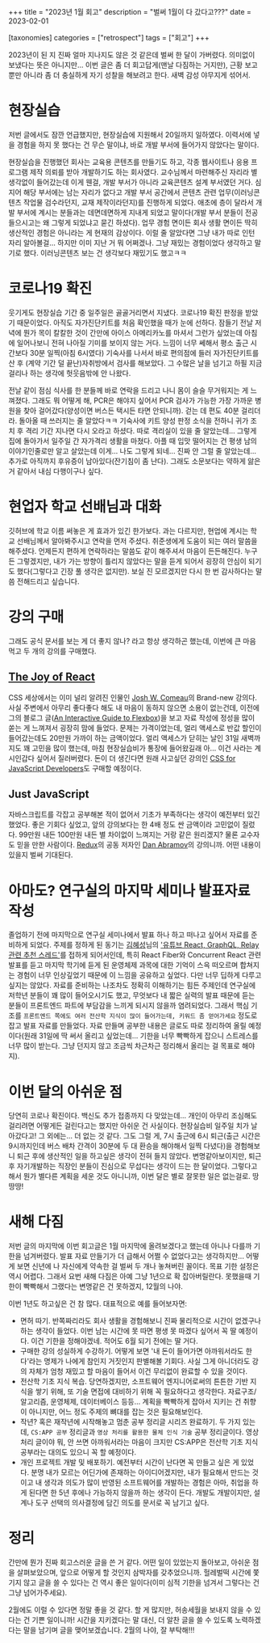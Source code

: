 +++
title = "2023년 1월 회고"
description = "벌써 1월이 다 갔다고???"
date = 2023-02-01

[taxonomies]
categories = ["retrospect"]
tags = ["회고"]
+++

2023년이 된 지 진짜 얼마 지나지도 않은 것 같은데 벌써 한 달이 가버렸다. 의미없이 보냈다는 뜻은 아니지만... 이번 글은 좀 더 회고답게(맨날 다짐하는 거지만), 근황 보고뿐만 아니라 좀 더 충실하게 자기 성찰을 해보려고 한다. 새벽 감성 야무지게 섞어서.
<!-- more -->

# 현장실습
저번 글에서도 잠깐 언급했지만, 현장실습에 지원해서 20일까지 일하였다. 이력서에 넣을 경험을 하지 못 했다는 건 무슨 말이냐, 바로 개발 부서에 들어가지 않았다는 말이다.

현장실습을 진행했던 회사는 교육용 콘텐츠를 만들기도 하고, 각종 웹사이트나 응용 프로그램 제작 의뢰를 받아 개발하기도 하는 회사였다. 교수님께서 마련해주신 자리라 별 생각없이 들어갔는데 이게 웬걸, 개발 부서가 아니라 교육콘텐츠 설계 부서였던 거다. 심지어 해당 부서에는 남는 자리가 없다고 개발 부서 공간에서 콘텐츠 관련 업무(이러닝콘텐츠 작업물 검수라던지, 교재 제작이라던지)를 진행하게 되었다. 애초에 층이 달라서 개발 부서에 계시는 분들과는 데면데면하게 지내게 되었고 말이다(개발 부서 분들이 전공 들으시고는 왜 그렇게 되었냐고 묻긴 하셨다). 업무 경험 면이든 회사 생활 면이든 딱히 생산적인 경험은 아니라는 게 현재의 감상이다. 이럴 줄 알았다면 그냥 내가 따로 인턴 자리 알아볼걸... 하지만 이미 지난 거 뭐 어쩌겠나. 그냥 재밌는 경험이었다 생각하고 말기로 했다. 이러닝콘텐츠 보는 건 생각보다 재밌기도 했고ㅋㅋ

# 코로나19 확진
웃기게도 현장실습 기간 중 일주일은 골골거리면서 지냈다. 코로나19 확진 판정을 받았기 때문이었다. 아직도 자가진단키트를 처음 확인했을 때가 눈에 선하다. 잠들기 전날 저녁에 뭔가 목이 칼칼한 것이 간만에 아이스 아메리카노를 마셔서 그런가 싶었는데 아침에 일어나보니 전혀 나아질 기미를 보이지 않는 거다. 느낌이 너무 쎄해서 평소 출근 시간보다 30분 일찍(아침 6시였다) 기숙사를 나서서 바로 편의점에 들러 자가진단키트를 산 후 (계약 기간 덜 끝난)자취방에서 검사를 해보았다. 그 수많은 날을 넘기고 하필 지금 걸리나 하는 생각에 헛웃음밖에 안 나왔다.

전날 같이 점심 식사를 한 분들께 바로 연락을 드리고 나니 몸이 슬슬 무거워지는 게 느껴졌다. 그래도 뭐 어떻게 해, PCR은 해야지 싶어서 PCR 검사가 가능한 가장 가까운 병원을 찾아 걸어갔다(양성이면 버스든 택시든 타면 안되니까). 걷는 데 편도 40분 걸리더라. 돌아올 때 쓰러지는 줄 알았다ㅋㅋ 기숙사에 키트 양성 판정 소식을 전하니 귀가 조치 후 격리 기간 지나면 다시 오라고 하셨다. 따로 격리실이 있을 줄 알았는데... 그렇게 집에 돌아가서 일주일 간 자가격리 생활을 마쳤다. 아플 때 입맛 떨어지는 건 평생 남의 이야기인줄로만 알고 살았는데 이게... 나도 그렇게 되네... 진짜 안 그럴 줄 알았는데... 추가로 아직까지 후유증이 남아있다(잔기침이 좀 난다). 그래도 소문보다는 약하게 앓은 거 같아서 내심 다행이구나 싶다.

# 현업자 학교 선배님과 대화
깃허브에 학교 이름 써놓은 게 효과가 있긴 한가보다. 과는 다르지만, 현업에 계시는 학교 선배님께서 알아봐주시고 연락을 먼저 주셨다. 취준생에게 도움이 되는 여러 말씀을 해주셨다. 언제든지 편하게 연락하라는 말씀도 같이 해주셔서 마음이 든든해진다. 누구든 그렇겠지만, 내가 가는 방향이 틀리지 않았다는 말을 듣게 되어서 굉장히 안심이 되기도 했다(그렇다고 긴장 풀 생각은 없지만). 보실 진 모르겠지만 다시 한 번 감사하다는 말씀 전해드리고 싶습니다.

# 강의 구매
그래도 공식 문서를 보는 게 더 좋지 않나? 라고 항상 생각하곤 했는데, 이번에 큰 마음 먹고 두 개의 강의를 구매했다.

## [The Joy of React](https://www.joyofreact.com/)
CSS 세상에서는 이미 널리 알려진 인물인 [Josh W. Comeau](https://twitter.com/JoshWComeau)의 Brand-new 강의다. 사실 주변에서 아무리 좋다좋다 해도 내 마음이 동하지 않으면 소용이 없는건데, 이전에 그의 블로그 글([An Interactive Guide to Flexbox](https://www.joshwcomeau.com/css/interactive-guide-to-flexbox/))을 보고 자료 작성에 정성을 많이 쏟는 게 느껴져서 굉장히 맘에 들었다. 문제는 가격이었는데, 얼리 액세스로 반값 할인이 들어갔는데도 20만원 가까이 하는 금액이었다. 얼리 액세스가 닫히는 날인 31일 새벽까지도 꽤 고민을 많이 했는데, 마침 현장실습비가 통장에 들어왔길래 아... 이건 사라는 계시인갑다 싶어서 질러버렸다. 돈이 더 생긴다면 원래 사고싶던 강의인 [CSS for JavaScript Developers](https://css-for-js.dev/)도 구매할 예정이다.

## Just JavaScript
자바스크립트를 각잡고 공부해본 적이 없어서 기초가 부족하다는 생각이 예전부터 있긴 했었다. 좋은 기회다 싶었고, 앞의 강의보다는 한 4배 정도 싼 금액이라 고민없이 질렀다. 99만원 내든 100만원 내든 별 차이없이 느껴지는 거랑 같은 원리겠지? 물론 교수자도 믿을 만한 사람이다. [Redux](https://redux.js.org/)의 공동 저자인 [Dan Abramov](https://twitter.com/dan_abramov)의 강의니까. 어떤 내용이 있을지 벌써 기대된다.

# 아마도? 연구실의 마지막 세미나 발표자료 작성
졸업하기 전에 마지막으로 연구실 세미나에서 발표 하나 하고 떠나고 싶어서 자료를 준비하게 되었다. 주제를 정하게 된 동기는 [김혜성](https://twitter.com/KrComet)님의 ['유튜브 React, GraphQL, Relay 관련 추천 스레드'](https://twitter.com/KrComet/status/1558427559960154112?t=tm9zGe1NfTh3MBkIcKyZ7w&s=19)를 접하게 되어서인데, 특히 React Fiber와 Concurrent React 관련 발표를 듣고 마지막 학기에 듣게 된 운영체제 과목에 대한 기억이 스윽 떠오르며 합쳐지는 경험이 너무 인상깊었기 때문에 이 느낌을 공유하고 싶었다. 다만 너무 딥하게 다루고 싶지는 않았다. 자료를 준비하는 나조차도 정확히 이해하기는 힘든 주제인데 연구실에 저학년 분들이 꽤 많이 들어오시기도 했고, 무엇보다 내 짧은 실력의 발표 때문에 듣는 분들이 프론트엔드 파트에 부담감을 느끼게 되시지 않을까 염려되었다. 그래서 핵심 기조를 `프론트엔드 쪽에도 여러 전산학 지식이 많이 들어가는데, 키워드 좀 얻어가세요` 정도로 잡고 발표 자료를 만들었다. 자료 만들며 공부한 내용은 글로도 따로 정리하여 올릴 예정이다(원래 31일에 딱 써서 올리고 싶었는데... 기한을 너무 빡빡하게 잡으니 스트레스를 너무 많이 받는다. 그냥 던지지 않고 조금씩 차근차근 정리해서 올리는 걸 목표로 해야지).

# 이번 달의 아쉬운 점
당연히 코로나 확진이다. 백신도 추가 접종까지 다 맞았는데... 개인이 아무리 조심해도 걸리려면 어떻게든 걸린다고는 했지만 아쉬운 건 사실이다. 현장실습비 일주일 치가 날아갔다고! 그 외에는... 더 없는 것 같다. 그도 그럴 게, 7시 출근에 6시 퇴근(출근 시간은 9시까지인데 버스 배차 간격이 30분에 두 대 환승을 해야해서 일찍 다녔다)을 경험해보니 퇴근 후에 생산적인 일을 하고싶은 생각이 전혀 들지 않았다. 변명같아보이지만, 퇴근 후 자기개발하는 직장인 분들이 진심으로 무섭다는 생각이 드는 한 달이었다. 그렇다고 해서 뭔가 별다른 계획을 세운 것도 아니니까, 이번 달은 별로 잘못한 일은 없는걸로. 땅땅땅!

# 새해 다짐
저번 글의 마지막에 이번 회고글은 1월 마지막에 올려보겠다고 했는데 아니나 다를까 기한을 넘겨버렸다. 발표 자료 만들기가 더 급해서 어쩔 수 없었다고는 생각하지만... 어떻게 보면 신년에 나 자신에게 약속한 걸 벌써 두 개나 놓쳐버린 꼴이다. 목표 기한 설정은 역시 어렵다. 그래서 요번 새해 다짐은 아예 그냥 1년으로 확 잡아버릴란다. 못했을때 기한이 빡빡해서 그랬다는 변명같은 건 못하겠지, 12월의 나야.

이번 1년도 하고싶은 건 참 많다. 대표적으로 예를 들어보자면:
* 면허 따기. 반쪽짜리라도 회사 생활을 경험해보니 진짜 물리적으로 시간이 없겠구나 하는 생각이 들었다. 이번 남는 시간에 못 따면 평생 못 따겠다 싶어서 꼭 딸 예정이다. 이건 기한을 정해야겠네. 적어도 6월 되기 전에는 딸 거다.
* 구매한 강의 성실하게 수강하기. 어떻게 보면 '내 돈이 들어가면 아까워서라도 한다'라는 명제가 나에게 참인지 거짓인지 판별해볼 기회다. 사실 그게 아니더라도 강의 자체가 엄청 재밌고 할 마음이 들어서 이건 무리없이 완료할 수 있을 것이다.
* 전산학 기초 지식 복습. 당연하겠지만, 소프트웨어 엔지니어로써의 튼튼한 기반 지식을 쌓기 위해, 또 기술 면접에 대비하기 위해 꼭 필요하다고 생각한다. 자료구조/알고리즘, 운영체제, 데이터베이스 등등... 계획을 빡빡하게 잡아서 지키는 건 취향이 아니지만, 어느 정도 주제의 뼈대를 잡는 것은 필요해보인다.
* 작년? 혹은 재작년에 시작해놓고 멈춘 공부 정리글 시리즈 완료하기. 두 가지 있는데, `CS:APP 공부` 정리글과 `영상 처리를 활용한 물체 인식 기술` 공부 정리글이다. 영상 처리 글이야 뭐, 안 쓰면 아까워서라는 마음이 크지만 CS:APP은 전산학 기초 지식 공부라는 대의도 있으니 꼭 할 예정이다.
* 개인 프로젝트 개발 및 배포하기. 예전부터 시간이 난다면 꼭 만들고 싶은 게 있었다. 분명 내가 모르는 어딘가에 존재하는 아이디어겠지만, 내가 필요해서 만드는 것이고 내 생각과 의도가 많이 반영된 소프트웨어를 개발하는 경험은 아마, 취업을 하게 된다면 한 5년 후에나 가능하지 않을까 하는 생각이 든다. 개발도 개발이지만, 설계나 도구 선택의 의사결정에 담긴 의도를 문서로 꼭 남기고 싶다.

# 정리
간만에 뭔가 진짜 회고스러운 글을 쓴 거 같다. 어떤 일이 있었는지 돌아보고, 아쉬운 점을 살펴보았으며, 앞으로 어떻게 할 것인지 삼박자를 갖추었으니까. 헐레벌떡 시간에 쫓기지 않고 글을 쓸 수 있다는 건 역시 좋은 일이다(이미 심적 기한을 넘겨서 그렇다는 건 그냥 넘어가주세요).

2월에도 이럴 수 있다면 정말 좋을 것 같다. 할 게 많지만, 허송세월을 보내지 않을 수 있다는 건 기쁜 일이니까! 시간을 지키겠다는 말 대신, 더 알찬 글을 쓸 수 있도록 노력하겠다는 말을 남기며 글을 맺어보겠습니다. 2월의 나야, 잘 부탁해!!!